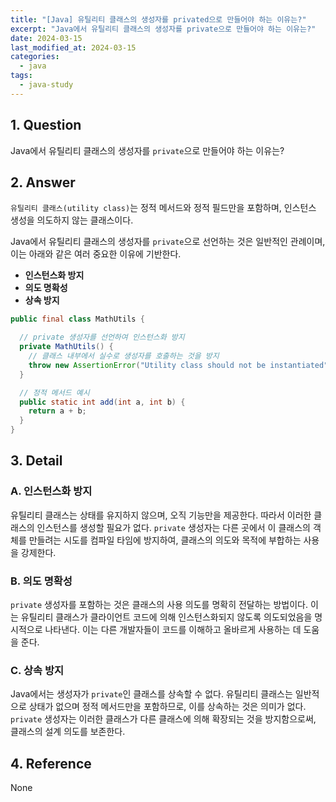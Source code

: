 ```yaml
---
title: "[Java] 유틸리티 클래스의 생성자를 privated으로 만들어야 하는 이유는?"
excerpt: "Java에서 유틸리티 클래스의 생성자를 private으로 만들어야 하는 이유는?"
date: 2024-03-15
last_modified_at: 2024-03-15
categories:
  - java
tags:
  - java-study
---
```


## 1. Question

Java에서 유틸리티 클래스의 생성자를 `private`으로 만들어야 하는 이유는?

## 2. Answer

`유틸리티 클래스(utility class)`는 정적 메서드와 정적 필드만을 포함하며, 인스턴스 생성을 의도하지 않는 클래스이다.

Java에서 유틸리티 클래스의 생성자를 `private`으로 선언하는 것은 일반적인 관례이며, 이는 아래와 같은 여러 중요한 이유에 기반한다.

* **인스턴스화 방지**
* **의도 명확성**
* **상속 방지**

```java
public final class MathUtils {

  // private 생성자를 선언하여 인스턴스화 방지
  private MathUtils() {
    // 클래스 내부에서 실수로 생성자를 호출하는 것을 방지
    throw new AssertionError("Utility class should not be instantiated");
  }

  // 정적 메서드 예시
  public static int add(int a, int b) {
    return a + b;
  }
}
```

## 3. Detail

### A. 인스턴스화 방지

유틸리티 클래스는 상태를 유지하지 않으며, 오직 기능만을 제공한다. 따라서 이러한 클래스의 인스턴스를 생성할 필요가 없다. `private` 생성자는 다른 곳에서 이 클래스의 객체를 만들려는 시도를 컴파일 타임에 방지하여, 클래스의 의도와 목적에 부합하는 사용을 강제한다.

### B. 의도 명확성

`private` 생성자를 포함하는 것은 클래스의 사용 의도를 명확히 전달하는 방법이다. 이는 유틸리티 클래스가 클라이언트 코드에 의해 인스턴스화되지 않도록 의도되었음을 명시적으로 나타낸다. 이는 다른 개발자들이 코드를 이해하고 올바르게 사용하는 데 도움을 준다.

### C. 상속 방지

Java에서는 생성자가 `private`인 클래스를 상속할 수 없다. 유틸리티 클래스는 일반적으로 상태가 없으며 정적 메서드만을 포함하므로, 이를 상속하는 것은 의미가 없다. `private` 생성자는 이러한 클래스가 다른 클래스에 의해 확장되는 것을 방지함으로써, 클래스의 설계 의도를 보존한다.

## 4. Reference

None